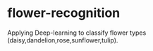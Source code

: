 # flower-recognition
Applying Deep-learning to classify flower types (daisy,dandelion,rose,sunflower,tulip).
